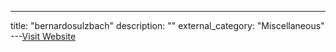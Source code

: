 ---
title: "bernardosulzbach"
description: ""
external_category: "Miscellaneous"
---[Visit Website](https://github.com/bernardosulzbach)

